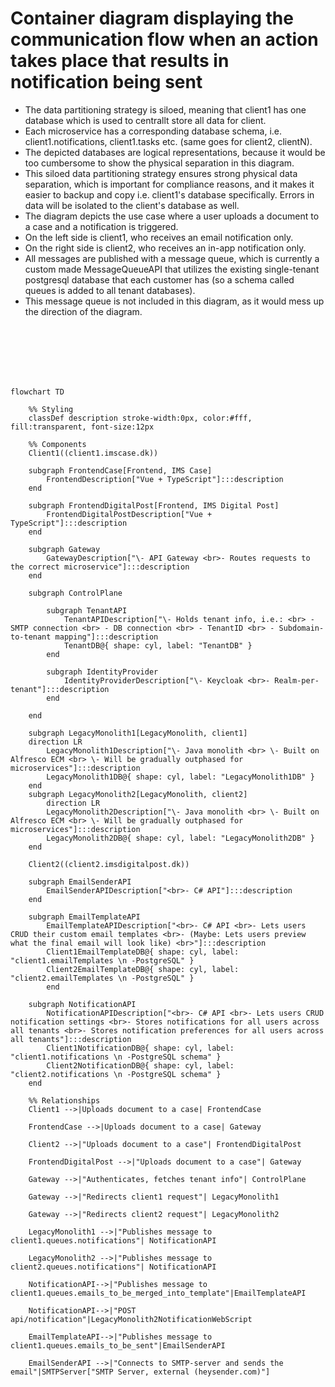 # Container diagram displaying the communication flow when an action takes place that results in notification being sent

- The data partitioning strategy is siloed, meaning that client1 has one database which is used to centrallt store all data for client.
- Each microservice has a corresponding database schema, i.e. client1.notifications, client1.tasks etc. (same goes for client2, clientN).
- The depicted databases are logical representations, because it would be too cumbersome to show the physical separation in this diagram.
- This siloed data partitioning strategy ensures strong physical data separation, which is important for compliance reasons, and it makes it easier to backup and copy i.e. client1's database specifically. Errors in data will be isolated to the client's database as well.
- The diagram depicts the use case where a user uploads a document to a case and a notification is triggered.
- On the left side is client1, who receives an email notification only.
- On the right side is client2, who receives an in-app notification only.
- All messages are published with a message queue, which is currently a custom made MessageQueueAPI that utilizes the existing single-tenant postgresql database that each customer has (so a schema called queues is added to all tenant databases).
- This message queue is not included in this diagram, as it would mess up the direction of the diagram.

<br>
<br>
<br>
<br>
<br>

```mermaid
flowchart TD

    %% Styling
    classDef description stroke-width:0px, color:#fff, fill:transparent, font-size:12px

    %% Components
    Client1((client1.imscase.dk))

    subgraph FrontendCase[Frontend, IMS Case]
        FrontendDescription["Vue + TypeScript"]:::description
    end

    subgraph FrontendDigitalPost[Frontend, IMS Digital Post]
        FrontendDigitalPostDescription["Vue + TypeScript"]:::description
    end

    subgraph Gateway
        GatewayDescription["\- API Gateway <br>- Routes requests to the correct microservice"]:::description
    end

    subgraph ControlPlane
    
        subgraph TenantAPI
            TenantAPIDescription["\- Holds tenant info, i.e.: <br> - SMTP connection <br> - DB connection <br> - TenantID <br> - Subdomain-to-tenant mapping"]:::description
            TenantDB@{ shape: cyl, label: "TenantDB" }
        end

        subgraph IdentityProvider
            IdentityProviderDescription["\- Keycloak <br>- Realm-per-tenant"]:::description
        end

    end

    subgraph LegacyMonolith1[LegacyMonolith, client1]
    direction LR
        LegacyMonolith1Description["\- Java monolith <br> \- Built on Alfresco ECM <br> \- Will be gradually outphased for microservices"]:::description
        LegacyMonolith1DB@{ shape: cyl, label: "LegacyMonolith1DB" }
    end
    subgraph LegacyMonolith2[LegacyMonolith, client2]
        direction LR
        LegacyMonolith2Description["\- Java monolith <br> \- Built on Alfresco ECM <br> \- Will be gradually outphased for microservices"]:::description
        LegacyMonolith2DB@{ shape: cyl, label: "LegacyMonolith2DB" }
    end

    Client2((client2.imsdigitalpost.dk))

    subgraph EmailSenderAPI
        EmailSenderAPIDescription["<br>- C# API"]:::description
    end

    subgraph EmailTemplateAPI
        EmailTemplateAPIDescription["<br>- C# API <br>- Lets users CRUD their custom email templates <br>- (Maybe: Lets users preview what the final email will look like) <br>"]:::description
        Client1EmailTemplateDB@{ shape: cyl, label: "client1.emailTemplates \n -PostgreSQL" }
        Client2EmailTemplateDB@{ shape: cyl, label: "client2.emailTemplates \n -PostgreSQL" }
        end

    subgraph NotificationAPI
        NotificationAPIDescription["<br>- C# API <br>- Lets users CRUD notification settings <br>- Stores notifications for all users across all tenants <br>- Stores notification preferences for all users across all tenants"]:::description
        Client1NotificationDB@{ shape: cyl, label: "client1.notifications \n -PostgreSQL schema" }
        Client2NotificationDB@{ shape: cyl, label: "client2.notifications \n -PostgreSQL schema" }
    end

    %% Relationships
    Client1 -->|Uploads document to a case| FrontendCase

    FrontendCase -->|Uploads document to a case| Gateway

    Client2 -->|"Uploads document to a case"| FrontendDigitalPost

    FrontendDigitalPost -->|"Uploads document to a case"| Gateway

    Gateway -->|"Authenticates, fetches tenant info"| ControlPlane

    Gateway -->|"Redirects client1 request"| LegacyMonolith1

    Gateway -->|"Redirects client2 request"| LegacyMonolith2

    LegacyMonolith1 -->|"Publishes message to client1.queues.notifications"| NotificationAPI

    LegacyMonolith2 -->|"Publishes message to client2.queues.notifications"| NotificationAPI

    NotificationAPI-->|"Publishes message to client1.queues.emails_to_be_merged_into_template"|EmailTemplateAPI
    
    NotificationAPI-->|"POST api/notification"|LegacyMonolith2NotificationWebScript

    EmailTemplateAPI-->|"Publishes message to client1.queues.emails_to_be_sent"|EmailSenderAPI

    EmailSenderAPI -->|"Connects to SMTP-server and sends the email"|SMTPServer["SMTP Server, external (heysender.com)"]

```
